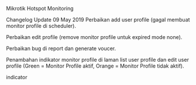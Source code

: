 Mikrotik Hotspot Monitoring

Changelog
Update 09 May 2019
Perbaikan add user profile (gagal membuat monitor profile di scheduler).

Perbaikan edit profile (remove monitor profile untuk expired mode none).

Perbaikan bug di report dan generate voucer.

Penambahan indikator monitor profile di laman list user profile dan edit user profile (Green = Monitor Profile aktif, Orange = Monitor Profile tidak aktif).

indicator
